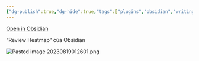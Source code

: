 ```yaml
---
{"dg-publish":true,"dg-hide":true,"tags":["plugins","obsidian","writing"],"permalink":"/du-an/obsidian/daily-stats-review-heatmap-cua-obsidian/","hide":true,"dgPassFrontmatter":true}
---
```


[Open in Obsidian](obsidian://show-plugin?id=obsidian-daily-stats)

“Review Heatmap” của Obsidian

![Pasted image 20230819012601.png](/img/user/Z_Attachment/Pasted%20image%2020230819012601.png)